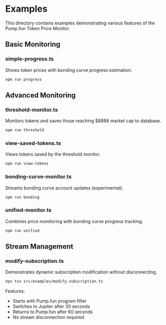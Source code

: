# Examples

This directory contains examples demonstrating various features of the Pump.fun Token Price Monitor.

## Basic Monitoring

### simple-progress.ts
Shows token prices with bonding curve progress estimation.
```bash
npm run progress
```

## Advanced Monitoring

### threshold-monitor.ts
Monitors tokens and saves those reaching $8888 market cap to database.
```bash
npm run threshold
```

### view-saved-tokens.ts
Views tokens saved by the threshold monitor.
```bash
npm run view-tokens
```

### bonding-curve-monitor.ts
Streams bonding curve account updates (experimental).
```bash
npm run bonding
```

### unified-monitor.ts
Combines price monitoring with bonding curve progress tracking.
```bash
npm run unified
```

## Stream Management

### modify-subscription.ts
Demonstrates dynamic subscription modification without disconnecting.
```bash
npx tsx src/examples/modify-subscription.ts
```

Features:
- Starts with Pump.fun program filter
- Switches to Jupiter after 30 seconds
- Returns to Pump.fun after 60 seconds
- No stream disconnection required